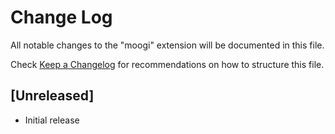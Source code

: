 # Change Log

All notable changes to the "moogi" extension will be documented in this file.

Check [Keep a Changelog](http://keepachangelog.com/) for recommendations on how to structure this file.

## [Unreleased]

- Initial release